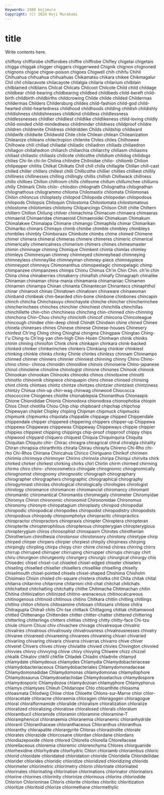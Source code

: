 ```yaml
---
Keywords: 2408 kojimura
Copyright: (C) 2024 Koji Murakami
---
```


# title

Write contents here.



chiffony
chifforobe chifforobes chiffre chiffrobe Chifley chigetai chigetais chigga chiggak chigger
chiggers chiggerweed Chignik chignon chignoned chignons chigoe chigoe-poison chigoes Chigwell
chih chihfu Chihli Chihuahua chihuahua chihuahuas Chikamatsu chikara chikee Chikmagalur
Chil chil chilacavote chilacayote chilalgia chilaria chilarium chilblain chilblained chilblains
Chilcat Chilcats Chilcoot Chilcote Child child childage childbear child-bearing childbearing
childbed childbeds child-bereft child-birth childbirth childbirths childcrowing Childe childe childed
Childermas childermas Childers Childersburg childes child-fashion child-god child-hearted child-heartedness childhood
childhoods childing childish childishly childishness childishnesses childkind childless childlessness childlessnesses
childlier childliest childlike childlikeness child-loving childly child-minded child-mindedness childminder childness
childproof childre children childrenite Childress childridden Childs childship childward childwife
childwite Childwold Chile chile Chilean chilean Chileanization Chileanize chileans chilectropion
chilenite Chiles chiles Chilhowee Chilhowie chili chiliad chiliadal chiliadic chiliadron
chiliads chiliaedron chiliagon chiliahedron chiliarch chiliarchia chiliarchy chiliasm chiliasms chiliast
chiliastic chiliasts chilicote chilicothe chilidium chilidog chilidogs chilies Chi-lin chi-lin
Chilina chilindre Chilinidae chilio- chiliomb Chilion chilipepper chilitis Chilkat Chilkats
Chill chill chilla chillagite Chillan chill-cast chilled chiller chillers chillest
chilli Chillicothe chillier chillies chilliest chillily chilliness chillinesses chilling chillingly
chillis chillish Chilliwack chillness chillo chilloes Chillon chillroom chills chillsome
chillum chillumchee chillums chilly Chilmark Chilo chilo- chilodon chilognath Chilognatha
chilognathan chilognathous chilogrammo chiloma Chilomastix chilomata Chilomonas Chilon chiloncus chiloplasty
chilopod Chilopoda chilopodan chilopodous chilopods Chilopsis Chiloquin Chilostoma Chilostomata chilostomatous
chilostome chilotomies chilotomy Chilpancingo Chilson Chilt chilte Chiltern chiltern Chilton
Chilung chilver chimachima Chimacum chimaera chimaeras chimaerid Chimaeridae chimaeroid Chimaeroidei
Chimakuan Chimakum Chimalakwe Chimalapa Chimane chimango Chimaphila chimar Chimarikan Chimariko
chimars Chimayo chimb chimbe chimble chimbley chimbleys chimblies chimbly Chimborazo
Chimbote chimbs chime chimed Chimene chimer chimera chimeral chimeras chimere
chimeres chimeric chimerical chimerically chimericalness chimerism chimers chimes chimesmaster chimin
chiminage chiming Chimique Chimkent chimla chimlas chimley chimleys Chimmesyan chimney
chimneyed chimneyhead chimneying chimneyless chimneylike chimneyman chimney-piece chimneypiece chimneypot chimneys
Chimonanthus chimopeelagic chimopelagic chimp chimpanzee chimpanzees chimps Chimu Chimus Ch'in
Chin Chin. ch'in chin China china chinaberries chinaberry chinafish chinafy
Chinagraph chinalike Chinaman chinaman china-mania chinamania chinamaniac Chinamen chinamen chinampa
Chinan chinanta Chinantecan Chinantecs chinaphthol chinar chinaroot chinas Chinatown chinatown
chinaware chinawoman chinband chinbeak chin-bearded chin-bone chinbone chinbones chincapin chinch
chincha Chinchasuyu chinchayote chinche chincher chincherinchee chincherinchees chinches chinchier chinchiest
chinchilla chinchillas chinchillette chin-chin chinchiness chinching chin-chinned chin-chinning chinchona Chin-Chou
chinchy chincloth chincof chincona Chincoteague chincough chindee chin-deep chindi Chindit
Chindwin chine chined Chinee chinela chinenses chines Chinese chinese Chinese-houses
Chinesery chinfest Ch'ing Ching ching Chinghai chingma Chingpaw Chingtao Ching-t'u
Ching-tu Ch'ing-yan chin-high Chin-Hsien Chinhwan chinik chiniks chinin chining chiniofon
Chink chink chinkapin chinkara chink-backed chinked chinker chinkerinchee chinkers Chinkiang
chinkier chinkiest chinking chinkle chinks chinky Chinle chinles chinless chinnam
Chinnampo chinned chinner chinners chinnier chinniest chinning chinny Chino Chino-
chino chino- chinoa chinoidin chinoidine chinois chinoiserie Chino-japanese chinol chinoleine
chinoline chinologist chinone chinones Chinook chinook Chinookan chinookan Chinooks chinooks
chinos chinotoxine chinotti chinotto chinovnik chinpiece chinquapin chins chinse chinsed
chinsing chint chints chintses chintz chintze chintzes chintzier chintziest chintziness
chintzy Chinua chin-up chin-wag chinwag chinwood Chiococca chiococcine Chiogenes chiolite
chionablepsia Chionanthus Chionaspis Chione Chionididae Chionis Chionodoxa chionodoxa chionophobia chiopin
Chios Chiot chiotilla Chiou Chip chip chipboard chipchap chipchop Chipewyan
chiplet Chipley chipling Chipman chipmuck chipmucks chipmunk chipmunks chipolata chippable
chippage chipped Chippendale chippendale chipper chippered chippering chippers chipper-up Chippewa
chippewa Chippewas chippewas Chippeway Chippeways chippie chippier chippies chippiest chipping
chippings chip-proof chipproof chippy chips chipwood chipyard chiquero chiquest Chiquia
Chiquinquira Chiquita Chiquitan Chiquito chir- Chirac chiragra chiragrical chiral chiralgia
chirality Chiran chirapsia chirarthritis chirata Chirau chirayta Chireno Chi-Rho chi-rho
Chi-Rhos Chiriana Chiricahua Chirico Chiriguano Chirikof chirimen chirimia chirimoya chirimoyer
Chirino chirinola chiripa Chiriqui chirivita chirk chirked chirker chirkest chirking
chirks chirl Chirlin chirm chirmed chirming chirms chiro chiro- chirocosmetics
chirogale chirognomic chirognomically chirognomist chirognomy chirognostic chirograph chirographary chirographer chirographers
chirographic chirographical chirography chirogymnast chirolas chirological chirologically chirologies chirologist chirology
chiromance chiromancer chiromancist chiromancy chiromant chiromantic chiromantical Chiromantis chiromegaly chirometer
Chiromyidae Chiromys Chiron chironomic chironomid Chironomidae Chironomus chironomy chironym chiropatagium
chiroplasty chiropod chiropodial chiropodic chiropodical chiropodies chiropodist chiropodistry chiropodists chiropodous
chiropody chiropompholyx chiropractic chiropractics chiropractor chiropractors chiropraxis chiropter Chiroptera chiropteran
chiropterite chiropterophilous chiropterous chiropterygian chiropterygious chiropterygium chiros chirosophist chirospasm Chirotes
chirotherian Chirotherium chirothesia chirotonsor chirotonsory chirotony chirotype chirp chirped chirper
chirpers chirpier chirpiest chirpily chirpiness chirping chirpingly chirpling chirps chirpy
chirr chirre chirred chirres chirring chirrs chirrup chirruped chirruper chirruping
chirrupper chirrups chirrupy chirt chiru chirurgeon chirurgeonly chirurgery chirurgic chirurgical
chirurgy chis Chisedec chisel chisel-cut chiseled chisel-edged chiseler chiselers chiseling
chiselled chiseller chisellers chisellike chiselling chiselly chiselmouth chisel-pointed chisels chisel-shaped
Chishima Chisholm Chisimaio Chisin chisled chi-square chistera chistka chit Chita
chitak chital chitarra chitarrino chitarrone chitarroni chit-chat chitchat chitchats chitchatted
chitchatting chitchatty chithe Chitimacha Chitimachan chitin Chitina chitinization chitinized chitino-arenaceous
chitinocalcareous chitinogenous chitinoid chitinous chitins Chitkara chitlin chitling chitlings chitlins
chiton chitons chitosamine chitosan chitosans chitose chitra Chitragupta Chitrali chits
Chi-tse chittack Chittagong chittak chittamwood chitted Chittenango Chittenden chitter chitter-chatter
chittered chittering chitterling chitterlings chitters chitties chitting chitty chitty-face Chi-tzu
chiule chiurm Chiusi chiv chivachee chivage chivalresque chivalric chivalries chivalrous
chivalrously chivalrousness chivalrousnesses chivalry chivaree chivareed chivareeing chivarees chivareing chivari
chivaried chivariing chivaring chivaris chivarra chivarras chivarro chive chiver chiveret
Chivers chives chivey chiviatite chivied chivies Chivington chivvied chivvies chivvy
chivvying chivw chivy chivying Chiwere chizz chizzel chkalik Chkalov chkfil
chkfile Chladek Chladni chladnite chlamyd chlamydate chlamydeous chlamydes Chlamydia Chlamydobacteriaceae
chlamydobacteriaceous Chlamydobacteriales Chlamydomonadaceae Chlamydomonadidae Chlamydomonas chlamydomonas chlamydophore Chlamydosaurus Chlamydoselachidae Chlamydoselachus
chlamydospore chlamydosporic Chlamydozoa chlamydozoan chlamyphore Chlamyphorus chlamys chlamyses Chleuh Chlidanope
Chlo chloanthite chloasma chloasmata Chlodwig Chloe chloe Chloette Chlons-sur-Marne chlor
chlor- chloracetate chloracne chloraemia chloragen chloragogen chloragogue chloral chloralformamide chloralide
chloralism chloralization chloralize chloralized chloralizing chloralose chloralosed chlorals chloralum chlorambucil
chloramide chloramin chloramine chloramine-T chloramphenicol chloranaemia chloranemia chloranemic chloranhydride chloranil
Chloranthaceae chloranthaceous Chloranthus chloranthus chloranthy chlorapatite chlorargyrite Chloras chlorastrolite chlorate
chlorates chlorazide chlorcosane chlordan chlordane chlordans chlordiazepoxide chlore chlored Chlorella
chlorella Chlorellaceae chlorellaceous chloremia chloremic chlorenchyma Chlores chlorguanide chlorhexidine chlorhydrate
chlorhydric Chlori chloriamb chloriambus chloric chlorid chloridate chloridated chloridation chloride
Chloridella Chloridellidae chlorider chlorides chloridic chloridize chloridized chloridizing chlorids chlorimeter
chlorimetric chlorimetry chlorin chlorinate chlorinated chlorinates chlorinating chlorination chlorinations chlorinator
chlorinators chlorine chlorines chlorinity chlorinize chlorinous chlorins chloriodide Chlorion Chlorioninae
Chloris chlorite chlorites chloritic chloritization chloritize chloritoid chlorize chlormethane chlormethylic
